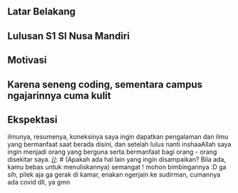 [//]: # (Ceritakan sedikit tentang latar belakangmu seperti pendidikan terakhir atau pekerjaan sebelumnya)
## Latar Belakang
## Lulusan S1 SI Nusa Mandiri
[//]: # (Motivasi apa yang mendorongmu untuk ikut program coding bootcamp di Hacktiv8?)
## Motivasi
## Karena seneng coding, sementara campus ngajarinnya cuma kulit
[//]: # (Beri tahu kami, apa yang ingin kamu dapatkan di Hacktiv8 dan apa yang ingin kamu capai setelah lulus dari sini?)
## Ekspektasi
ilmunya, resumenya, koneksinya
saya ingin dapatkan pengalaman dan ilmu yang bermanfaat saat berada disini, dan setelah lulus nanti inshaaAllah saya ingin menjadi orang yang berguna serta bermanfaat bagi orang - orang disekitar saya.
[//]: # (Apakah ada hal lain yang ingin disampaikan? Bila ada, kamu bebas untuk menuliskannya)
semangat ! mohon bimbingannya :D
ga sih, pilek aja ga gerak di kamar, enakan ngerjain ke sudirman, cumannya ada covid dll, ya gmn
